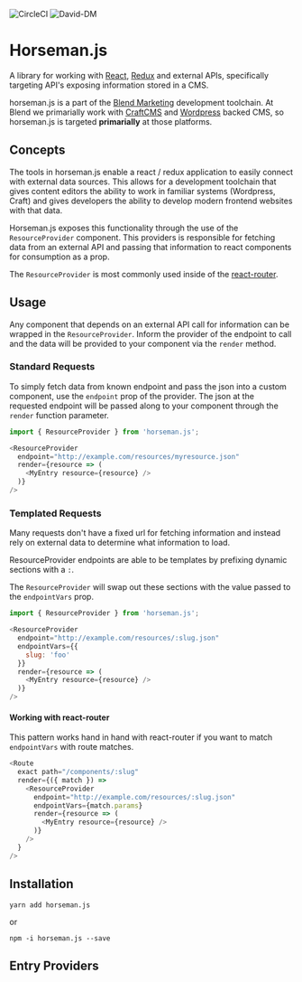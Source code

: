 ![CircleCI](https://circleci.com/gh/BlendMarketing/horseman.js.svg?style=svg&circle-token=f8c7c6e3c3d2e0428d9782e733b6a8ac6ef8e94c)
![David-DM](https://david-dm.org/blendmarketing/horseman.js.svg)

# Horseman.js

A library for working with [React][react], [Redux][redux] and external APIs,
specifically targeting API's exposing information stored in a CMS.

horseman.js is a part of the [Blend Marketing](https://blend.marketing)
development toolchain. At Blend we primarially work with [CraftCMS][craft] and
[Wordpress][wp] backed CMS, so horseman.js is targeted **primarially** at those
platforms.

## Concepts

The tools in horseman.js enable a react / redux application to easily connect
with external data sources. This allows for a development toolchain that gives
content editors the ability to work in familiar systems (Wordpress, Craft) and
gives developers the ability to develop modern frontend websites with that data.

Horseman.js exposes this functionality through the use of the `ResourceProvider`
component. This providers is responsible for fetching data from an external
API and passing that information to react components for consumption as a prop.

The `ResourceProvider` is most commonly used inside of the
[react-router][router].

## Usage
Any component that depends on an external API call for information can be
wrapped in the `ResourceProvider`. Inform the provider of the endpoint to call
and the data will be provided to your component via the `render` method.

### Standard Requests
To simply fetch data from known endpoint and pass the json into a custom
component, use the `endpoint` prop of the provider. The json at the requested
endpoint will be passed along to your component through the `render` function
parameter.

```js
import { ResourceProvider } from 'horseman.js';

<ResourceProvider
  endpoint="http://example.com/resources/myresource.json"
  render={resource => (
    <MyEntry resource={resource} />
  )}
/>
```

### Templated Requests

Many requests don't have a fixed url for fetching information and instead rely
on external data to determine what information to load.

ResourceProvider endpoints are able to be templates by prefixing dynamic
sections with a `:`.

The `ResourceProvider` will swap out these sections with the value passed to the
`endpointVars` prop.

```js
import { ResourceProvider } from 'horseman.js';

<ResourceProvider
  endpoint="http://example.com/resources/:slug.json"
  endpointVars={{
    slug: 'foo'
  }}
  render={resource => (
    <MyEntry resource={resource} />
  )}
/>
```

#### Working with react-router

This pattern works hand in hand with react-router if you want to match
`endpointVars` with route matches.

```js
<Route
  exact path="/components/:slug"
  render={({ match }) =>
    <ResourceProvider
      endpoint="http://example.com/resources/:slug.json"
      endpointVars={match.params}
      render={resource => (
        <MyEntry resource={resource} />
      )}
    />
  }
/>
```

## Installation

`yarn add horseman.js`

or

`npm -i horseman.js --save`


## Entry Providers

[react]: https://facebook.github.io/react/
[redux]: http://redux.js.org/
[craft]: https://craftcms.com/
[wp]: https://wordpress.org/
[router]: https://reacttraining.com/react-router/web/guides/quick-start
